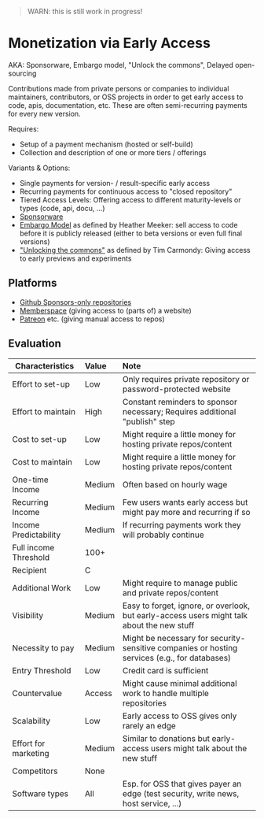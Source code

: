 > WARN: this is still work in progress!

# Monetization via Early Access
AKA: Sponsorware, Embargo model, "Unlock the commons", Delayed open-sourcing

Contributions made from private persons or companies to individual maintainers, contributors, or OSS projects in order to get early access to code, apis, documentation, etc. These are often semi-recurring payments for every new version.

Requires:
* Setup of a payment mechanism (hosted or self-build)
* Collection and description of one or more tiers / offerings

Variants & Options:
* Single payments for version- / result-specific early access
* Recurring payments for continuous access to "closed repository"
* Tiered Access Levels: Offering access to different maturity-levels or types (code, api, docu, ...)
* [Sponsorware](https://github.com/sponsorware/docs)
* [Embargo Model](https://lwn.net/Articles/786068/) as defined by Heather Meeker: sell access to code before it is publicly released (either to beta versions or even full final versions)
* ["Unlocking the commons"](https://www.niemanlab.org/2019/01/unlocking-the-commons/) as defined by Tim Carmondy: Giving access to early previews and experiments

## Platforms
* [Github Sponsors-only repositories](https://github.blog/2022-02-02-new-sponsors-only-repositories-custom-amounts-and-more/)
* [Memberspace](https://www.memberspace.com/) (giving access to (parts of) a website)
* [Patreon](https://www.patreon.com/) etc. (giving manual access to repos)

## Evaluation

| Characteristics                   | Value  | Note |
| --------------------------------- |:------ |:---- |
| Effort to set-up                  | Low    | Only requires private repository or password-protected website
| Effort to maintain                | High   | Constant reminders to sponsor necessary; Requires additional "publish" step
| Cost to set-up                    | Low    | Might require a little money for hosting private repos/content 
| Cost to maintain                  | Low    | Might require a little money for hosting private repos/content 
| One-time Income                   | Medium | Often based on hourly wage
| Recurring Income                  | Medium | Few users wants early access but might pay more and recurring if so
| Income Predictability             | Medium | If recurring payments work they will probably continue  
| Full income Threshold             | 100+   | 
| Recipient                         | C      | 
| Additional Work                   | Low    | Might require to manage public and private repos/content
| Visibility                        | Medium | Easy to forget, ignore, or overlook, but early-access users might talk about the new stuff
| Necessity to pay                  | Medium | Might be necessary for security-sensitive companies or hosting services (e.g., for databases)
| Entry Threshold                   | Low    | Credit card is sufficient
| Countervalue                      | Access | Might cause minimal additional work to handle multiple repositories
| Scalability                       | Low    | Early access to OSS gives only rarely an edge
| Effort for marketing              | Medium | Similar to donations but early-access users might talk about the new stuff
| Competitors                       | None   | 
| Software types                    | All    | Esp. for OSS that gives payer an edge (test security, write news, host service, ...)
